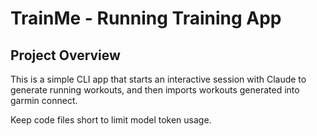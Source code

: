 # TrainMe - Running Training App

## Project Overview

This is a simple CLI app that starts an interactive session with Claude to generate running workouts, and then
imports workouts generated into garmin connect.

Keep code files short to limit model token usage.
